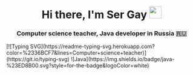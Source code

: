 <h1 align="center">Hi there, I'm Ser Gay
<img src="https://github.com/blackcater/blackcater/raw/main/images/Hi.gif" height="32"/></h1>
<h3 align="center">Computer science teacher, Java developer in Russia 🇷🇺</h3>
[![Typing SVG](https://readme-typing-svg.herokuapp.com?color=%2336BCF7&lines=Computer+science+teacher)](https://git.io/typing-svg)
![Java](https://img.shields.io/badge/java-%23ED8B00.svg?style=for-the-badge&logoColor=white)
